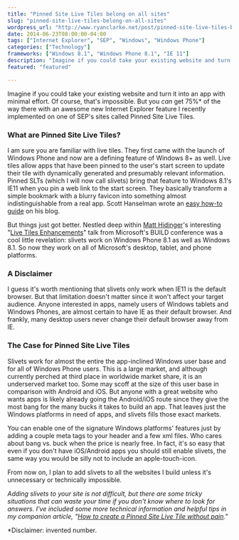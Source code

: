 ```yaml
---
title: "Pinned Site Live Tiles belong on all sites"
slug: "pinned-site-live-tiles-belong-on-all-sites"
wordpress_url: "http://www.ryanclarke.net/post/pinned-site-live-tiles-belong-on-all-sites/"
date: 2014-06-23T08:00:00-04:00
tags: ["Internet Explorer", "SEP", "Windows", "Windows Phone"]
categories: ["Technology"]
frameworks: ["Windows 8.1", "Windows Phone 8.1", "IE 11"]
description: "Imagine if you could take your existing website and turn it into an app with minimal effort. Of course, that's impossible. But this will get you 75%* there in 15 minutes."
featured: "featured"

---
```


Imagine if you could take your existing website and turn it into an app with minimal effort. Of course, that's impossible. But you *can* get 75%\* of the way there with an awesome new Internet Explorer feature I recently implemented on one of SEP's sites called Pinned Site Live Tiles.

### What are Pinned Site Live Tiles?

I am sure you are familiar with live tiles. They first came with the launch of Windows Phone and now are a defining feature of Windows 8+ as well. Live tiles allow apps that have been pinned to the user's start screen to update their tile with dynamically generated and presumably relevant information. Pinned SLTs (which I will now call slivets) bring that feature to Windows 8.1's IE11 when you pin a web link to the start screen. They basically transform a simple bookmark with a blurry favicon into something almost indistinguishable from a real app. Scott Hanselman wrote an [easy how-to guide](http://www.hanselman.com/blog/MakeAWindows81PinnedLiveTileForYOURWebsiteInMinutes.aspx "Make a Windows 8.1 Pinned Live Tile for YOUR website in minutes") on his blog.

But things just got better. Nestled deep within [Matt Hidinger](https://twitter.com/matthidinger "Twitter @MattHidinger")'s interesting "[Live Tiles Enhancements](http://channel9.msdn.com/Events/Build/2014/2-523 "MSDN Channel9")" talk from Microsoft's BUILD conference was a cool little revelation: slivets work on Windows Phone 8.1 as well as Windows 8.1. So now they work on all of Microsoft's desktop, tablet, and phone platforms.

### A Disclaimer

I guess it's worth mentioning that slivets only work when IE11 is the default browser. But that limitation doesn't matter since it won't affect your target audience. Anyone interested in apps, namely users of Windows tablets and Windows Phones, are almost certain to have IE as their default browser. And frankly, many desktop users never change their default browser away from IE.

### The Case for Pinned Site Live Tiles

Slivets work for almost the entire the app-inclined Windows user base and for all of Windows Phone users. This is a large market, and although currently perched at third place in worldwide market share, it is an underserved market too. Some may scoff at the size of this user base in comparison with Android and iOS. But anyone with a great website who wants apps is likely already going the Android/iOS route since they give the most bang for the many bucks it takes to build an app. That leaves just the Windows platforms in need of apps, and slivets fills those exact markets.

You can enable one of the signature Windows platforms' features just by adding a couple meta tags to your header and a few xml files. Who cares about bang vs. buck when the price is nearly free. In fact, it's so easy that even if you don't have iOS/Android apps you should still enable slivets, the same way you would be silly not to include an apple-touch-icon.

From now on, I plan to add slivets to all the websites I build unless it's unnecessary or technically impossible.

*Adding slivets to your site is not difficult, but there are some tricky situations that can waste your time if you don't know where to look for answers. I've included some more technical information and helpful tips in my companion article, "[How to create a Pinned Site Live Tile without pain](http://www.ryanclarke.net/post/creating-a-pinned-site-live-tile-easily-and-without-pain/ "How to create a Pinned Site Live Tile without pain")."*

\*Disclaimer: invented number.

